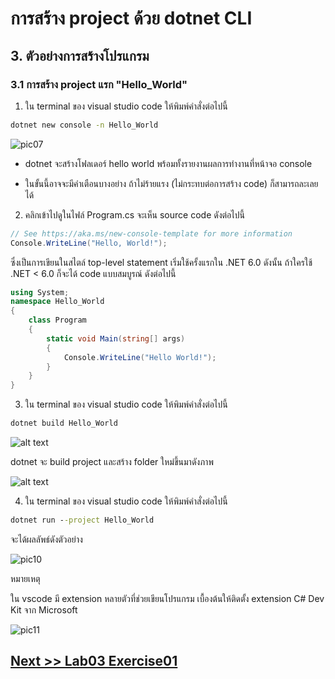 # การสร้าง project ด้วย dotnet CLI

## 3. ตัวอย่างการสร้างโปรแกรม

### 3.1 การสร้าง project แรก "Hello_World"

1. ใน terminal ของ visual studio code ให้พิมพ์คำสั่งต่อไปนี้

``` cmd
dotnet new console -n Hello_World
```

![pic07](./Pictures/Picture-07.png)

- dotnet จะสร้างโฟลเดอร์  hello world  พร้อมทั้งรายงานผลการทำงานที่หน้าจอ console

- ในขั้นนี้อาจจะมีคำเตือนบางอย่าง ถ้าไม่ร้ายแรง (ไม่กระทบต่อการสร้าง code)  ก็สามารถละเลยได้

2. คลิกเข้าไปดูในไฟล์ Program.cs จะเห็น source code ดังต่อไปนี้

```cs
// See https://aka.ms/new-console-template for more information
Console.WriteLine("Hello, World!");
```

ซึ่งเป็นการเขียนในสไตล์ top-level statement เริ่มใช้ครั้งแรกใน .NET 6.0 ดังนั้น ถ้าใครใช้ .NET < 6.0 ก็จะได้ code แบบสมบูรณ์ ดังต่อไปนี้

```cs
using System;
namespace Hello_World
{
    class Program
    {
        static void Main(string[] args)
        {
            Console.WriteLine("Hello World!");
        }
    }
}
```

3. ใน terminal ของ visual studio code ให้พิมพ์คำสั่งต่อไปนี้

``` cmd
dotnet build Hello_World
```

![alt text](./Pictures/Picture-08.png)

dotnet จะ build project และสร้าง folder ใหม่ขึ้นมาดังภาพ

![alt text](./Pictures/Picture-09.png)

4. ใน terminal ของ visual studio code ให้พิมพ์คำสั่งต่อไปนี้

``` cmd
dotnet run --project Hello_World
```

 จะได้ผลลัพธ์ดังตัวอย่าง

![pic10](./Pictures/Picture-10.png)

หมายเหตุ

ใน vscode มี extension หลายตัวที่ช่วยเขียนโปรแกรม เบื้องต้นให้ติดตั้ง extension C# Dev Kit จาก Microsoft

![pic11](./Pictures/Picture-11.png)


## [Next >> Lab03 Exercise01](./03.Lab03_Exercise01.md)